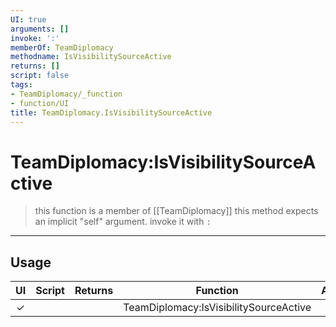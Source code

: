 ```yaml
---
UI: true
arguments: []
invoke: ':'
memberOf: TeamDiplomacy
methodname: IsVisibilitySourceActive
returns: []
script: false
tags:
- TeamDiplomacy/_function
- function/UI
title: TeamDiplomacy.IsVisibilitySourceActive
---
```

# TeamDiplomacy:IsVisibilitySourceActive
> this function is a member of [[TeamDiplomacy]]
> this method expects an implicit "self" argument. invoke it with `:`
-----
## Usage
|  UI | Script | Returns | Function | Arguments |
|:---:|:------:|-------:|:--------:|:---------|
|✓| ||TeamDiplomacy:IsVisibilitySourceActive||
